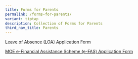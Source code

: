 ```yaml
---
title: Forms for Parents
permalink: /forms-for-parents/
variant: tiptap
description: Collection of Forms for Parents
third_nav_title: Parents
---
```

<p><a href="https://form.gov.sg/68a7e6a2852bf11927c93d5f" rel="noopener nofollow" target="_blank">Leave of Absence (LOA) Application Form</a>
</p>
<p><a href="go.gov.sg/moe-efasggas" rel="noopener nofollow" target="_blank">MOE e-Financial Assistance Scheme (e-FAS) Application Form</a>
</p>